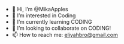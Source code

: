 - 👋 Hi, I’m @MikaApples
- 👀 I’m interested in Coding
- 🌱 I’m currently learning CODING
- 💞️ I’m looking to collaborate on CODING!
- 📫 How to reach me: eliyahbro@gmail.com

<!---
MikaApples/MikaApples is a ✨ guy who can't code so dont make fun of me please because its `README.md` (this file) appears on your GitHub profile.
You can click the Preview link to take a look at your changes.
--->
